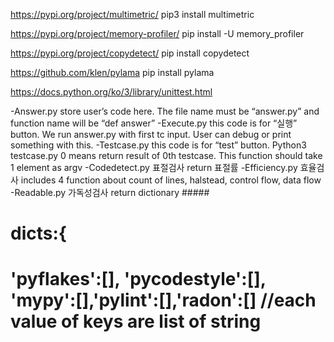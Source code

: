 https://pypi.org/project/multimetric/
pip3 install multimetric

https://pypi.org/project/memory-profiler/
pip install -U memory_profiler

https://pypi.org/project/copydetect/
pip install copydetect

https://github.com/klen/pylama
pip install pylama

https://docs.python.org/ko/3/library/unittest.html

-Answer.py 
store user’s code here. The file name must be “answer.py” and function name will be “def answer”
-Execute.py 
this code is for “실행” button. We run answer.py with first tc input. User can debug or print something with this.
-Testcase.py 
this code is for “test” button. Python3 testcase.py 0 means return result of 0th testcase. This function should take 1 element as argv
-Codedetect.py 표절검사 return 표절률
-Efficiency.py 효율검사 includes 4 function about count of lines, halstead, control flow, data flow 
-Readable.py 가독성검사 return dictionary #####
#  dicts:{
#         'pyflakes':[], 'pycodestyle':[], 'mypy':[],'pylint':[],'radon':[] //each value of keys are list of string
